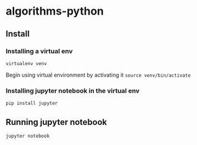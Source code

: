 # algorithms-python

## Install
### Installing a virtual env
`virtualenv venv`

Begin using virtual environment by activating it
`source venv/bin/activate`

### Installing jupyter notebook in the virtual env
`pip install jupyter`

## Running jupyter notebook
`jupyter notebook`
